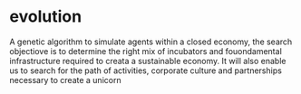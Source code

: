 # evolution
A genetic algorithm to simulate agents within a closed economy, the search objectiove is to determine the right mix of incubators and fouondamental infrastructure required to creata a sustainable economy. It will also enable us to search for the path of activities, corporate culture and partnerships necessary to create a unicorn 

